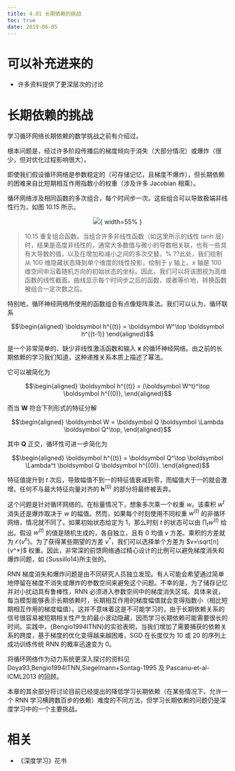 ```yaml
---
title: 4.01 长期依赖的挑战
toc: true
date: 2019-06-05
---
```

# 可以补充进来的

- 许多资料提供了更深层次的讨论


# 长期依赖的挑战

学习循环网络长期依赖的数学挑战之前有介绍过。

根本问题是，经过许多阶段传播后的梯度倾向于消失（大部分情况）或爆炸（很少，但对优化过程影响很大）。

即使我们假设循环网络是参数稳定的（可存储记忆，且梯度不爆炸），但长期依赖的困难来自比短期相互作用指数小的权重（涉及许多 Jacobian 相乘）。


循环网络涉及相同函数的多次组合，每个时间步一次。这些组合可以导致极端非线性行为，如图 10.15 所示。



<center>

![](http://images.iterate.site/blog/image/20190718/94NLmpYPetLU.png?imageslim){ width=55% }

</center>

> 10.15 重复组合函数。当组合许多非线性函数（如这里所示的线性 tanh 层）时，结果是高度非线性的，通常大多数值与微小的导数相关联，也有一些具有大导数的值，以及在增加和减小之间的多次交替。% ??此处，我们绘制从 100 维隐藏状态降到单个维度的线性投影，绘制于 $y$ 轴上。$x$ 轴是 100 维空间中沿着随机方向的初始状态的坐标。因此，我们可以将该图视为高维函数的线性截面。曲线显示每个时间步之后的函数，或者等价地，转换函数被组合一定次数之后。




特别地，循环神经网络所使用的函数组合有点像矩阵乘法。我们可以认为，循环联系


$$\begin{aligned}
 \boldsymbol h^{(t)} = \boldsymbol W^\top \boldsymbol h^{(t-1)}
\end{aligned}$$


是一个非常简单的、缺少非线性激活函数和输入 $\boldsymbol x$ 的循环神经网络。由之前的长期依赖的学习我们知道，这种递推关系本质上描述了幂法。

它可以被简化为


$$\begin{aligned}
 \boldsymbol h^{(t)} = (\boldsymbol W^t)^\top \boldsymbol h^{(0)},
\end{aligned}$$


而当 $\boldsymbol W$ 符合下列形式的特征分解


$$\begin{aligned}
 \boldsymbol W = \boldsymbol Q \boldsymbol \Lambda \boldsymbol Q^\top,
\end{aligned}$$


其中 $\boldsymbol Q$ 正交，循环性可进一步简化为


$$\begin{aligned}
 \boldsymbol h^{(t)} = \boldsymbol Q^\top \boldsymbol \Lambda^t \boldsymbol Q \boldsymbol h^{(0)}.
\end{aligned}$$


特征值提升到 $t$ 次后，导致幅值不到一的特征值衰减到零，而幅值大于一的就会激增。任何不与最大特征向量对齐的 $\boldsymbol h^{(0)}$ 的部分将最终被丢弃。


这个问题是针对循环网络的。在标量情况下，想象多次乘一个权重 $w$。该乘积 $w^t$ 消失还是爆炸取决于 $w$ 的幅值。然而，如果每个时刻使用不同权重 $w^{(t)}$ 的非循环网络，情况就不同了。如果初始状态给定为 $1$，那么时刻 $t$ 的状态可以由 $\prod_t w^{(t)}$ 给出。假设 $w^{(t)}$ 的值是随机生成的，各自独立，且有 $0$ 均值 $v$ 方差。乘积的方差就为 $\mathcal O(v^n)$。为了获得某些期望的方差 $v^*$，我们可以选择单个方差为 $v=\sqrt[n]{v^*}$ 权重。因此，非常深的前馈网络通过精心设计的比例可以避免梯度消失和爆炸问题，如 {Sussillo14}所主张的。


RNN 梯度消失和爆炸问题是由不同研究人员独立发现。有人可能会希望通过简单地停留在梯度不消失或爆炸的参数空间来避免这个问题。不幸的是，为了储存记忆并对小扰动具有鲁棒性，RNN 必须进入参数空间中的梯度消失区域。具体来说，每当模型能够表示长期依赖时，长期相互作用的梯度幅值就会变得指数小（相比短期相互作用的梯度幅值）。这并不意味着这是不可能学习的，由于长期依赖关系的信号很容易被短期相关性产生的最小波动隐藏，因而学习长期依赖可能需要很长的时间。实践中，{Bengio1994ITNN}的实验表明，当我们增加了需要捕获的依赖关系的跨度，基于梯度的优化变得越来越困难，SGD 在长度仅为 10 或 20 的序列上成功训练传统 RNN 的概率迅速变为 0。

将循环网络作为动力系统更深入探讨的资料见 Doya93,Bengio1994ITNN,Siegelmann+Sontag-1995 及 Pascanu-et-al-ICML2013 的回顾。

本章的其余部分将讨论目前已经提出的降低学习长期依赖（在某些情况下，允许一个 RNN 学习横跨数百步的依赖）难度的不同方法，但学习长期依赖的问题仍是深度学习中的一个主要挑战。



# 相关

- 《深度学习》花书
